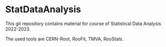 # StatDataAnalysis
This git repository contains material for course of Statistical Data Analysis 2022-2023.

The used tools are CERN-Root, RooFit, TMVA, RooStats.
